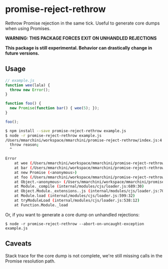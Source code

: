 # promise-reject-rethrow

Rethrow Promise rejection in the same tick. Useful to generate core dumps when
using Promises.

**WARNING: THIS PACKAGE FORCES EXIT ON UNHANDLED REJECTIONS**

**This package is still experimental. Behavior can drastically change in future
versions.**

## Usage

```javascript
// example.js
function wee(lala) {
  throw new Error();
}

function foo() {
  new Promise(function bar() { wee(5); });
}

foo();
```

```bash
$ npm install --save promise-reject-rethrow example.js
$ node -r promise-reject-rethrow example.js
/Users/mmarchini/workspace/mmarchini/promise-reject-rethrow/index.js:4
  throw reason;
  ^

Error
    at wee (/Users/mmarchini/workspace/mmarchini/promise-reject-rethrow/example.js:2:11)
    at bar (/Users/mmarchini/workspace/mmarchini/promise-reject-rethrow/example.js:6:34)
    at new Promise (<anonymous>)
    at foo (/Users/mmarchini/workspace/mmarchini/promise-reject-rethrow/example.js:6:5)
    at Object.<anonymous> (/Users/mmarchini/workspace/mmarchini/promise-reject-rethrow/example.js:9:1)
    at Module._compile (internal/modules/cjs/loader.js:689:30)
    at Object.Module._extensions..js (internal/modules/cjs/loader.js:700:10)
    at Module.load (internal/modules/cjs/loader.js:599:32)
    at tryModuleLoad (internal/modules/cjs/loader.js:538:12)
    at Function.Module._load
```

Or, if you want to generate a core dump on unhandled rejections:

```
$ node -r promise-reject-rethrow --abort-on-uncaught-exception example.js
```

## Caveats

Stack trace for the core dump is not complete, we're still missing calls in the
Promise resolution path.
